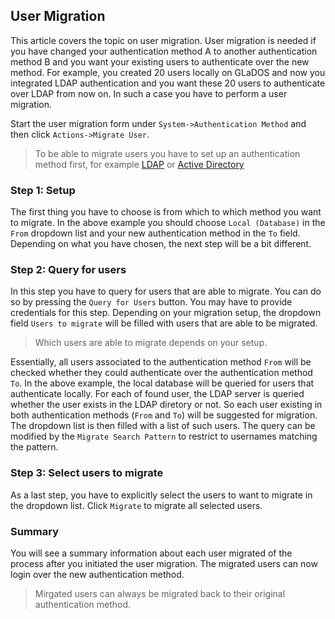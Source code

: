 ## User Migration

This article covers the topic on user migration. User migration is needed if you have changed your authentication method A to another authentication method B and you want your existing users to authenticate over the new method. For example, you created 20 users locally on GLaDOS and now you integrated LDAP authentication and you want these 20 users to authenticate over LDAP from now on. In such a case you have to perform a user migration.

Start the user migration form under `System->Authentication Method` and then click `Actions->Migrate User`.

> To be able to migrate users you have to set up an authentication method first, for example [LDAP](ldap-authentication.md) or [Active Directory](ad-authentication-simple.md)

### Step 1: Setup

The first thing you have to choose is from which to which method you want to migrate. In the above example you should choose `Local (Database)` in the `From` dropdown list and your new authentication method in the `To` field. Depending on what you have chosen, the next step will be a bit different.

### Step 2: Query for users

In this step you have to query for users that are able to migrate. You can do so by pressing the `Query for Users` button. You may have to provide credentials for this step. Depending on your migration setup, the dropdown field `Users to migrate` will be filled with users that are able to be migrated.

> Which users are able to migrate depends on your setup.

Essentially, all users associated to the authentication method `From` will be checked whether they could authenticate over the authentication method `To`. In the above example, the local database will be queried for users that authenticate locally. For each of found user, the LDAP server is queried whether the user exists in the LDAP diretory or not. So each user existing in both authentication methods (`From` and `To`) will be suggested for migration. The dropdown list is then filled with a list of such users. The query can be modified by the `Migrate Search Pattern` to restrict to usernames matching the pattern.

### Step 3: Select users to migrate

As a last step, you have to explicitly select the users to want to migrate in the dropdown list. Click `Migrate` to migrate all selected users.

### Summary

You will see a summary information about each user migrated of the process after you initiated the user migration. The migrated users can now login over the new authentication method.

> Mirgated users can always be migrated back to their original authentication method.